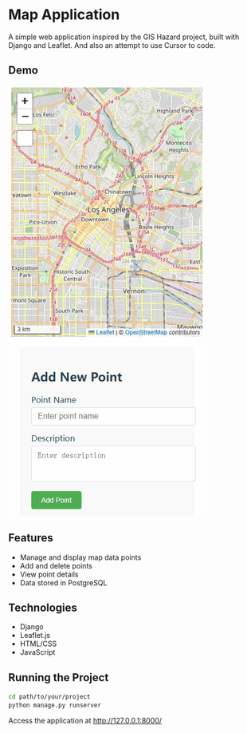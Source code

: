 # Map Application
A simple web application inspired by the GIS Hazard project, built with Django and Leaflet. And also an attempt to use Cursor to code.

## Demo
![Demo Image](https://github.com/seriserendipia/project_map/blob/master/demo.gif?raw=true)

## Features
- Manage and display map data points
- Add and delete points
- View point details
- Data stored in PostgreSQL

## Technologies
- Django
- Leaflet.js
- HTML/CSS
- JavaScript

## Running the Project
```bash
cd path/to/your/project
python manage.py runserver
```
Access the application at http://127.0.0.1:8000/
